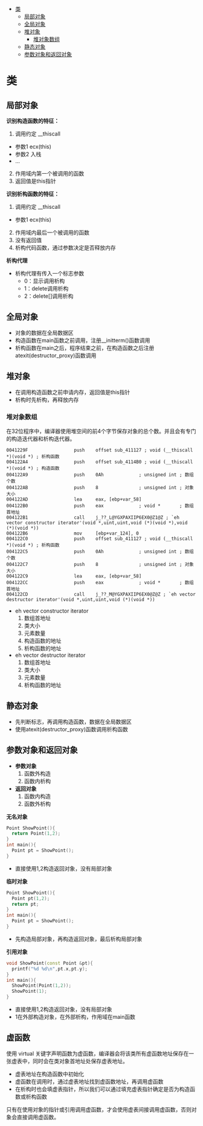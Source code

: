 
<!-- @import "[TOC]" {cmd="toc" depthFrom=1 depthTo=6 orderedList=false} -->

<!-- code_chunk_output -->

- [类](#类)
  - [局部对象](#局部对象)
  - [全局对象](#全局对象)
  - [堆对象](#堆对象)
    - [堆对象数组](#堆对象数组)
  - [静态对象](#静态对象)
  - [参数对象和返回对象](#参数对象和返回对象)

<!-- /code_chunk_output -->


# 类

## 局部对象

**识别构造函数的特征：**
1. 调用约定 __thiscall
  * 参数1 ecx(this)
  * 参数2 入栈
  * ...
2. 作用域内第一个被调用的函数
3. 返回值是this指针

**识别析构函数的特征：**
1. 调用约定 __thiscall
  * 参数1 ecx(this)
2. 作用域内最后一个被调用的函数
3. 没有返回值
4. 析构代码函数，通过参数决定是否释放内存

**析构代理**
* 析构代理有传入一个标志参数
  * 0：显示调用析构
  * 1：delete调用析构
  * 2：delete[]调用析构

## 全局对象

* 对象的数据在全局数据区
* 构造函数在main函数之前调用，注册__initterm()函数调用
* 析构函数在main之后，程序结束之前，在构造函数之后注册atexit(destructor_proxy)函数调用

## 堆对象

* 在调用构造函数之前申请内存，返回值是this指针
* 析构时先析构，再释放内存

### 堆对象数组

在32位程序中，编译器使用堆空间的前4个字节保存对象的总个数。并且会有专门的构造迭代器和析构迭代器。
``` masm
0041229F                 push    offset sub_411127 ; void (__thiscall *)(void *) ; 析构函数
004122A4                 push    offset sub_4114B0 ; void (__thiscall *)(void *) ; 构造函数
004122A9                 push    0Ah             ; unsigned int ; 数组个数
004122AB                 push    8               ; unsigned int ; 对象大小
004122AD                 lea     eax, [ebp+var_58]              
004122B0                 push    eax             ; void *       ; 数组首地址
004122B1                 call    j_??_L@YGXPAXIIP6EX0@Z1@Z ; `eh vector constructor iterator'(void *,uint,uint,void (*)(void *),void (*)(void *))
004122B6                 mov     [ebp+var_124], 0
004122C0                 push    offset sub_411127 ; void (__thiscall *)(void *) ; 析构函数
004122C5                 push    0Ah             ; unsigned int ; 数组个数
004122C7                 push    8               ; unsigned int ; 对象大小
004122C9                 lea     eax, [ebp+var_58]
004122CC                 push    eax             ; void *       ; 数组首地址
004122CD                 call    j_??_M@YGXPAXIIP6EX0@Z@Z ; `eh vector destructor iterator'(void *,uint,uint,void (*)(void *))
```

* eh vector constructor iterator
  1. 数组首地址
  2. 类大小
  3. 元素数量
  4. 构造函数的地址
  5. 析构函数的地址
* eh vector destructor iterator
  1. 数组首地址
  2. 类大小
  3. 元素数量
  4. 析构函数的地址

## 静态对象

* 先判断标志，再调用构造函数，数据在全局数据区
* 使用atexit(destructor_proxy)函数调用析构函数

## 参数对象和返回对象

* **参数对象**
  1. 函数外构造
  2. 函数内析构
* **返回对象**
  1. 函数内构造
  2. 函数外析构

**无名对象**
``` C++
Point ShowPoint(){
  return Point(1,2);
}
int main(){
  Point pt = ShowPoint();
}
```
* 直接使用1,2构造返回对象，没有局部对象

**临时对象**
``` C++
Point ShowPoint(){
  Point pt(1,2);
  return pt;
}
int main(){
  Point pt = ShowPoint();
}
```
* 先构造局部对象，再构造返回对象，最后析构局部对象

**引用对象**
``` C++
void ShowPoint(const Point &pt){
  printf("%d %d\n",pt.x,pt.y);
}
int main(){
  ShowPoint(Point(1,2));
  ShowPoint(1);
}
```
* 直接使用1,2构造返回对象，没有局部对象
* 1在外部构造对象，在外部析构，作用域在main函数

## 虚函数

使用 virtual 关键字声明函数为虚函数，编译器会将该类所有虚函数地址保存在一张虚表中，同时会在类对象首地址处保存虚表地址。

* 虚表地址在构造函数中初始化
* 虚函数在调用时，通过虚表地址找到虚函数地址，再调用虚函数
* 在析构时也会填虚表指针，所以我们可以通过填充虚表指针确定是否为构造函数或析构函数

只有在使用对象的指针或引用调用虚函数，才会使用虚表间接调用虚函数，否则对象会直接调用虚函数。